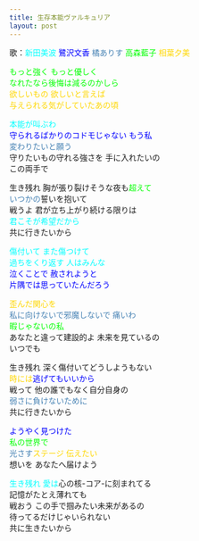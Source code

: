 ```yaml
---
title: 生存本能ヴァルキュリア
layout: post
---
```

歌：<font color="cyan">新田美波</font> <font color="blue">鷺沢文香</font> <font color="steelblue">橘ありす</font> <font color="lime">高森藍子</font> <font color="gold">相葉夕美</font>

<p><font color="lime">もっと強く もっと優しく<br />
なれたなら後悔は減るのかしら</font><br />
<font color="gold">欲しいもの 欲しいと言えば<br />
与えられる気がしていたあの頃</font></p>

<p><font color="cyan">本能が叫ぶわ</font><br />
<font color="blue">守られるばかりのコドモじゃない もう私</font><br />
<font color="steelblue">変わりたいと願う</font><br />
守りたいもの守れる強さを 手に入れたいの<br />
この両手で</p>

<p>生き残れ 胸が張り裂けそうな夜も<font color="lime">超えて</font><br />
<font color="steelblue">いつかの</font>誓いを抱いて<br />
戦うよ 君が立ち上がり続ける限りは<br />
<font color="cyan">君こそが希望だから</font><br />
共に行きたいから</p>

<p><font color="cyan">傷付いて また傷つけて<br />
過ちをくり返す 人はみんな</font><br />
<font color="blue">泣くことで 赦されようと<br />
片隅では思っていたんだろう</font></p>

<p><font color="gold">歪んだ関心を</font><br />
<font color="steelblue">私に向けないで邪魔しないで 痛いわ</font><br />
<font color="lime">暇じゃないの私</font><br />
あなたと違って建設的よ 未来を見ているの<br />
いつでも</p>

<p>生き残れ 深く傷付いてどうしようもない<br />
<font color="gold">時には</font><font color="blue">逃げてもいいから</font><br />
戦って 他の誰でもなく自分自身の<br />
<font color="steelblue">弱さに負けないために</font><br />
共に行きたいから</p>

<p><font color="blue">ようやく見つけた</font><br />
<font color="lime">私の世界で</font><br />
<font color="steelblue">光さす</font><font color="gold">ステージ 伝えたい</font><br />
想いを あなたへ届けよう</p>

<p><font color="cyan">生き残れ 愛は</font>心の核-コア-に刻まれてる<br />
記憶がたとえ薄れても<br />
戦おう この手で掴みたい未来があるの<br />
待ってるだけじゃいられない<br />
共に生きたいから</p>